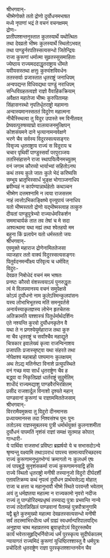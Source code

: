 श्रीभगवान्-  
भीष्मेणोक्ते ततो द्रोणो दुर्योधनमभाषत  
मध्ये नृपाणां भद्रं ते वचनं वचनक्षमम्  
द्रोणः-  
प्रातीपश्शन्तनुस्तात कुलस्यार्थे यथोत्थितः  
तथा देवव्रतो भीष्मः कुलस्यार्थे स्थितोऽभवत्  
तथा पाण्डुर्नरपतिस्सत्यसन्धो जितेन्द्रियः  
राजा कुरूणां धर्मात्मा सुव्रतस्सुसमाहिताः  
ज्येष्ठाय राज्यमददाद्धृतराष्ट्राय धीमते  
यवीयसस्तथा क्षत्तुः कुरुवंशविवर्धनः  
ततस्सर्वाः प्रजास्तात धृतराष्ट्रं जनाधिपम्  
अन्वपद्यन्त विधिवद्यथा पाण्डुं नराधिपम्  
सन्धिविग्रहतत्वज्ञो राज्ञो वैवाहिकक्रियाम्  
अवैक्षत महातेजा भीष्मः कुरुपितामहः  
सिंहासनस्थो नृपतिर्धृतराष्ट्रो महामनाः  
अन्वास्यमानस्सततं विदुरेण महात्मना  
नीचैस्स्थित्वा तु विदुर उपास्ते स्म विनीतवत्  
प्रेष्यवत्पुरुषव्याघ्रो वालव्यजनमुत्क्षिपन्  
कोशसंयमने दाने भृत्यानामन्ववेक्षणे  
भरणे चैव सर्वस्य विदुरस्सत्यसङ्गरः  
विसृज्य धृतराष्ट्राय राज्यं स विदुराय च  
चचार पृथिवीं पाण्डुस्सर्वां परपुरञ्जयः  
ततस्सिंहासने राजा स्थापयित्वैनमच्युतम्  
वनं जगाम कौरव्यो भार्याभ्यां सहितोऽनघ  
कथं तस्य कुले जातः कुले भेदं करिष्यसि  
सम्भूय भ्रातृभिस्सार्धं भुङ्क्ष भोगाञ्जनाधिप  
ब्रवीम्यहं न कार्पण्यान्नार्थहेतोः कथञ्चन  
भीष्मेण दत्तमश्नामि न त्वया राजसत्तम  
नाहं त्वत्तोऽभिकाङ्क्षिष्ये वृत्त्युपायं जनाधिप  
यतो भीष्मस्ततो द्रोणो यद्भीष्मस्त्वाह तत्कुरु  
दीयतां पाण्डुपुत्रेभ्यो राज्यार्धमरिकर्शन  
सममाचार्यकं तात तव तेषां च मे सदा  
अश्वत्थामा यथा मह्यं तथा श्वेतहयो मम  
बहुना किं प्रलापेन यतो धर्मस्ततो जयः  
श्रीभगवान्-  
एवमुक्ते महाराज द्रोणेनामिततेजसा  
व्याजहार ततो वाक्यं विदुरस्सत्यसङ्गरः  
पितुर्वदनमन्वीक्ष्य परिवृत्य च धर्मवित्  
विदुरः-  
देवव्रत निबोधेदं वचनं मम भाषतः  
प्रनष्टः कौरवो वंशस्त्वयाऽयं पुनरुद्धृतः  
त्वं मे विलपमानस्य वचनं समुपेक्षसे  
कोऽयं दुर्योधनो नाम कुलेऽस्मिन्कुलपांसनः  
यस्य लोभाभिभूतस्य मतिं समनुवर्तसे  
अनार्यस्याकृतज्ञस्य लोभेन हृतचेतसः  
अतिक्रामति यश्शास्त्रं पितुर्धर्मार्थदर्शिनः  
एते नश्यन्ति कुरवो दुर्योधनकृतेन वै  
यथा ते न प्रणश्येयुर्महाराज तथा कुरु  
मा चैव धृतराष्ट्रं च सर्वांश्चैव महाद्युते  
चित्रकार इवालेख्यं कृत्वा राजन्विनाशय  
प्रजापतिः प्रजास्सृष्ट्वा यथा संहरते तथा  
नोपेक्षश्व महाबाहो पश्यमानः कुलक्षयम्  
अथ तेऽद्य मतिर्नष्टा विनाशे प्रत्युपस्थिते  
वनं गच्छ मया सार्धं धृतराष्ट्रेण चैव ह  
बद्ध्वा वा निकृतिप्रज्ञं धार्तराष्ट्रं सुदुर्मतिम्  
शाधीदं राज्यमद्याशु पाण्डवैरभिरक्षितम्  
प्रसीद राजशार्दूल विनाशो दृश्यते महान्  
पाण्डवानां कुरूणां च राज्ञाममिततेजसाम्  
श्रीभगवान्-  
विररामैवमुक्त्वा तु विदुरो दीनमानसः  
प्रध्यायमानस्स तदा निश्वसंश्च पुनः पुनः  
ततोऽस्य राज्ञस्सुबलस्य पुत्री धर्मार्थयुक्तं कुलनाशमीता  
दुर्योधनं पापमतिं नृशंसं राज्ञां समक्षं सुतमाह कोपात्  
गान्धारी-  
ये पार्थिवा राजसभां प्रविष्टा ब्रह्मर्षयो ये च सभासदोऽन्ये  
श्रृण्वन्तु वक्ष्यामि तथाऽपराधं पापस्य सामात्यपरिच्छदस्य  
राज्यं कुरूणामनुभूतभोग्यं क्रमागतो नः कुलधर्म एषः  
त्वं पापबुद्धे सुनृशंसकर्मा राज्यं कुरूणामनयाद्वि हंसि  
राज्ये स्थितो धृतराष्ट्रो मनीषी तस्यानुजो विदुरो दीर्घदर्शी  
एतावतिक्रम्य कथं नृपत्वं दुर्योधन प्रार्थयसेऽद्य मोहात्  
राजा च क्षत्ता च महानुभावौ भीष्मे स्थिते परवन्तौ भवेताम्  
अयं तु धर्मज्ञतया महात्मा न राज्यकामो नृवरो नदीजः  
राज्यं तु पाण्डोरिदमप्रधृष्यं तस्याद्य पुत्राः प्रभवन्ति नान्ये  
राज्यं तदेतन्निखिलं पाण्डवानां पैतामहं पुत्रपौत्रानुगामि  
यद्वै ब्रूते कुरुमुख्यो महात्मा देवव्रतस्सत्यसन्धो मनीषी  
सर्वं तदस्माभिरधीत्य धर्मं ग्राह्यं स्वधर्मान्परिपालयद्भिः  
अनुज्ञया चाथ महाव्रतस्य ब्रूयान्नृपोऽयं विदुरस्तथैव  
कार्यं भवेत्तत्सुहृद्भिर्नियोज्यं धर्मं पुरस्कृत्य सुदीर्घकालम्  
न्यायागतं राज्यमिदं कुरूणां युधिष्ठिरश्शास्तु वै धर्मपुत्रः  
प्रचोदितो धृतराष्ट्रेण राज्ञा पुरस्कृतश्शान्तनवेन चैव  
